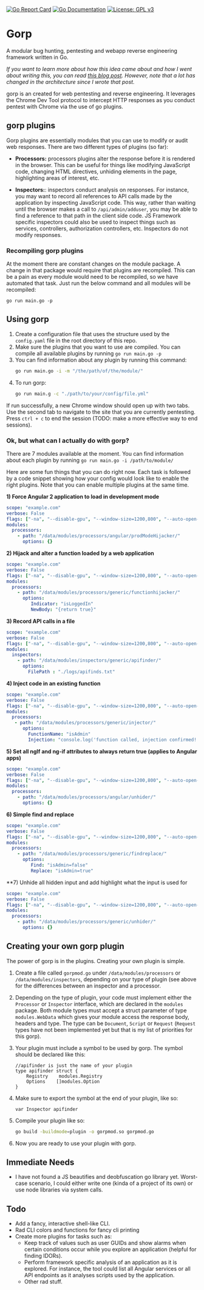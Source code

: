 [![Go Report Card](https://goreportcard.com/badge/github.com/DharmaOfCode/gorp)](https://goreportcard.com/report/github.com/DharmaOfCode/gorp)
[![Go Documentation](http://godoc.org/github.com/DharmaOfCode/gorp?status.svg)](http://godoc.org/github.com/DharmaOfCode/gorp)
[![License: GPL v3](https://img.shields.io/badge/License-GPL%20v3-blue.svg)](https://www.gnu.org/licenses/gpl-3.0)

# Gorp
A modular bug hunting, pentesting and webapp reverse engineering framework written in Go.

_If you want to learn more about how this idea came about and how I went about writing this, you can read [this blog post](https://codedharma.com/posts/chrome-devtools-fun-with-golang/). However, note that a lot has changed in the architecture since I wrote that post._

gorp is an created for web pentesting and reverse engineering. It leverages the Chrome Dev Tool protocol to intercept HTTP responses as you conduct pentest with Chrome via the use of go plugins.

## gorp plugins
Gorp plugins are essentially modules that you can use to modify or audit web responses. There are two different types of plugins (so far):

- **Processors:** processors plugins alter the response before it is rendered in the browser. This can be useful for things like modifying JavaScript code, changing HTML directives, unhiding elements in the page, highlighting areas of interest, etc.

- **Inspectors:**: inspectors conduct  analysis on responses. For instance, you may want to record all references to API calls made by the application by inspecting JavaScript code. This way, rather than waiting until the browser makes a call to `/api/admin/adduser`, you may be able to find a reference to that path in the client side code. JS Framework specific inspectors could also be used to inspect things such as services, controllers, authorization controllers, etc. Inspectors do not modify responses.


### Recompiling gorp plugins
At the moment there are constant changes on the module package. A change in that package would require that plugins are recompiled. This can be a pain as every module would need to be recompiled, so we have automated that task. Just run the below command and all modules will be recompiled:

```shell
go run main.go -p
```

## Using gorp
1. Create a configuration file that uses the structure used by the `config.yaml` file in the root directory of this repo.
2. Make sure the plugins that you want to use are compiled. You can compile all available plugins by running `go run main.go -p`
3. You can find information about any plugin by running this command:
   ```bash
   go run main.go -i -m "/the/path/of/the/module/"
   ```
4. To run gorp:
   ```bash
   go run main.g -c "./path/to/your/config/file.yml"
   ```
   
If run successfully, a new Chrome window should open up with two tabs. Use the second tab to navigate to the site that you are currently pentesting. Press `ctrl + c` to end the session (TODO: make a more effective way to end sessions).

### Ok, but what can I actually do with gorp?

There are 7 modules available at the moment. You can find information about each plugin by running `go run main.go -i /path/to/module/`

Here are some fun things that you can do right now. Each task is followed by a code snippet showing how your config would look like to enable the right plugins. Note that you can enable multiple plugins at the same time.

**1) Force Angular 2 application to load in development mode**

```yaml
scope: "example.com"
verbose: False
flags: ["-na", "--disable-gpu", "--window-size=1200,800", "--auto-open-devtools-for-tabs","--disable-popup-blocking"]
modules:
  processors:
    - path: "/data/modules/processors/angular/prodModeHijacker/"
      options: {}
```

**2) Hijack and alter a function loaded by a web application**

```yaml
scope: "example.com"
verbose: False
flags: ["-na", "--disable-gpu", "--window-size=1200,800", "--auto-open-devtools-for-tabs","--disable-popup-blocking"]
modules:
  processors:
    - path: "/data/modules/processors/generic/functionhijacker/"
      options:
         Indicator: "isLoggedIn"
         NewBody: "{return true}"
```

**3) Record API calls in a file**

```yaml
scope: "example.com"
verbose: False
flags: ["-na", "--disable-gpu", "--window-size=1200,800", "--auto-open-devtools-for-tabs","--disable-popup-blocking"]
modules:
  inspectors:
    - path: "/data/modules/inspectors/generic/apifinder/"
      options:
        FilePath : "./logs/apifinds.txt"
```

**4) Inject code in an existing function**

```yaml
scope: "example.com"
verbose: False
flags: ["-na", "--disable-gpu", "--window-size=1200,800", "--auto-open-devtools-for-tabs","--disable-popup-blocking"]
modules:
  processors:
   - path: "/data/modules/processors/generic/injector/"
      options:
        FunctionName: "isAdmin"
        Injection: "console.log('function called, injection confirmed!');return true;"}
```

**5) Set all ngIf and ng-if attributes to always return true (applies to Angular apps)**

```yaml
scope: "example.com"
verbose: False
flags: ["-na", "--disable-gpu", "--window-size=1200,800", "--auto-open-devtools-for-tabs","--disable-popup-blocking"]
modules:
  processors:
    - path: "/data/modules/processors/angular/unhider/"
      options: {}
```


**6) Simple find and replace**

```yaml
scope: "example.com"
verbose: False
flags: ["-na", "--disable-gpu", "--window-size=1200,800", "--auto-open-devtools-for-tabs","--disable-popup-blocking"]
modules:
  processors:
    - path: "/data/modules/processors/generic/findreplace/"
      options:
         Find: "isAdmin=false"
         Replace: "isAdmin=true"
```

**7) Unhide all hidden input and add highlight what the input is used for

```yaml
scope: "example.com"
verbose: False
flags: ["-na", "--disable-gpu", "--window-size=1200,800", "--auto-open-devtools-for-tabs","--disable-popup-blocking"]
modules:
  processors:
    - path: "/data/modules/processors/generic/unhider/"
      options: {}
```

## Creating your own gorp plugin
The power of gorp is in the plugins. Creating your own plugin is simple.

1. Create a file called `gorpmod.go` under `/data/modules/processors` or `/data/modules/inspectors`, depending on your type of plugin (see above for the differences between an inspector and a processor.
2. Depending on the type of plugin, your code must implement either the `Processor` or `Inspector` interface, which are declared in the `modules` package. Both module types must accept a struct parameter of type `modules.WebData` which gives your module access the response body, headers and type. The type can be `Document`, `Script` or `Request` (`Request` types have not been implemented yet but that is my list of priorities for this gorp).
3. Your plugin must include a symbol to be used by gorp. The symbol should be declared like this:

   ```golang
   //apifinder is just the name of your plugin
   type apifinder struct {
       Registry    modules.Registry
       Options    []modules.Option
   }
   ```
4. Make sure to export the symbol at the end of your plugin, like so:

   ```golang
   var Inspector apifinder
   ```
 5. Compile your plugin like so:
 
    ```bash
    go build -buildmode=plugin -o gorpmod.so gorpmod.go
    ```
 6. Now you are ready to use your plugin with gorp. 


## Immediate Needs
- I have not found a JS beautifies and deobfuscation go library yet. Worst-case scenario, I could either write one (kinda of a project of its own) or use node libraries via system calls.

## Todo
 
 - Add a fancy, interactive shell-like CLI. 
 - Rad CLI colors and functions for fancy cli printing
 - Create more plugins for tasks such as:
     - Keep track of values such as user GUIDs and show alarms when certain conditions occur while you explore an application (helpful for finding IDORs).
     - Perform framework specific analysis of an application as it is explored. For instance, the tool could list all Angular services or all API endpoints as it analyses scripts used by the application.
     - Other rad stuff.
